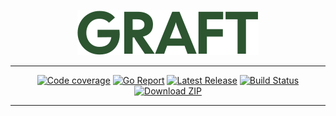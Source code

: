 <p align="center"><img src="/logo.svg" alt="GRAFT Logo" /></p>

---

<p align="center">
  <a href="https://codecov.io/gh/janmarkuslanger/graft"><img src="https://codecov.io/gh/janmarkuslanger/graft/graph/badge.svg?token=SY8BCTMFEL" alt="Code coverage"></a>
  <a href="https://goreportcard.com/report/github.com/janmarkuslanger/graft"><img src="https://goreportcard.com/badge/github.com/janmarkuslanger/graft" alt="Go Report"></a>
  <a href="https://github.com/janmarkuslanger/graft/releases"><img src="https://img.shields.io/github/release/janmarkuslanger/graft" alt="Latest Release"></a>
  <a href="https://github.com/janmarkuslanger/graft/actions"><img src="https://github.com/janmarkuslanger/graft/actions/workflows/ci.yml/badge.svg" alt="Build Status"></a>
  <a href="https://github.com/janmarkuslanger/graft/archive/refs/heads/main.zip"><img src="https://img.shields.io/badge/Download-ZIP-blue" alt="Download ZIP"></a>
</p>

---

